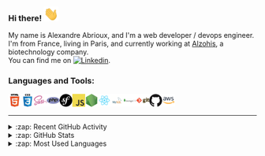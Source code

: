 [linkedin]: https://www.linkedin.com/in/alexandre-abrioux/

### Hi there! <img src="https://raw.githubusercontent.com/alexandre-abrioux/alexandre-abrioux/master/wave.gif" width="30px">

My name is Alexandre Abrioux, and I'm a web developer / devops engineer.<br>
I'm from France, living in Paris, and currently working at [Alzohis](https://www.alzohis.com/), a biotechnology company.<br>
You can find me on [<img alt="Linkedin" width="18px" src="https://content.linkedin.com/content/dam/me/business/en-us/amp/brand-site/v2/bg/LI-Bug.svg.original.svg">][linkedin].

### Languages and Tools:

[<img align="left" width="26px" alt="HTML5" src="https://raw.githubusercontent.com/github/explore/80688e429a7d4ef2fca1e82350fe8e3517d3494d/topics/html/html.png">](#)
[<img align="left" width="26px" alt="CSS3" src="https://raw.githubusercontent.com/github/explore/80688e429a7d4ef2fca1e82350fe8e3517d3494d/topics/css/css.png">](#)
[<img align="left" width="26px" alt="Sass" src="https://raw.githubusercontent.com/github/explore/80688e429a7d4ef2fca1e82350fe8e3517d3494d/topics/sass/sass.png">](#)
[<img align="left" width="26px" alt="PHP" src="https://raw.githubusercontent.com/github/explore/ccc16358ac4530c6a69b1b80c7223cd2744dea83/topics/php/php.png">](#)
[<img align="left" width="26px" alt="Symfony" src="https://raw.githubusercontent.com/github/explore/d0c5a5e31e1776ad62379ef5f6b703bcf107d3a3/topics/symfony/symfony.png">](#)
[<img align="left" width="26px" alt="JavaScript" src="https://raw.githubusercontent.com/github/explore/80688e429a7d4ef2fca1e82350fe8e3517d3494d/topics/javascript/javascript.png">](#)
[<img align="left" width="26px" alt="Node.js" src="https://raw.githubusercontent.com/github/explore/80688e429a7d4ef2fca1e82350fe8e3517d3494d/topics/nodejs/nodejs.png">](#)
[<img align="left" width="26px" alt="React" src="https://raw.githubusercontent.com/github/explore/80688e429a7d4ef2fca1e82350fe8e3517d3494d/topics/react/react.png">](#)
[<img align="left" width="26px" alt="MySQL" src="https://raw.githubusercontent.com/github/explore/80688e429a7d4ef2fca1e82350fe8e3517d3494d/topics/mysql/mysql.png">](#)
[<img align="left" width="26px" alt="MongoDB" src="https://raw.githubusercontent.com/github/explore/80688e429a7d4ef2fca1e82350fe8e3517d3494d/topics/mongodb/mongodb.png">](#)
[<img align="left" width="26px" alt="Git" src="https://raw.githubusercontent.com/github/explore/80688e429a7d4ef2fca1e82350fe8e3517d3494d/topics/git/git.png">](#)
[<img align="left" width="26px" alt="GitHub" src="https://raw.githubusercontent.com/github/explore/78df643247d429f6cc873026c0622819ad797942/topics/github/github.png">](#)
[<img width="26px" alt="Amazon Web Services" src="https://raw.githubusercontent.com/github/explore/fbceb94436312b6dacde68d122a5b9c7d11f9524/topics/aws/aws.png">](#)

---

<details>
  <summary>:zap: Recent GitHub Activity</summary>
<!--START_SECTION:activity-->
<!--END_SECTION:activity-->
</details>

<details>
  <summary>:zap: GitHub Stats</summary>
  <a href="#">
    <img alt="alexandre-abrioux's GitHub Stats" src="https://github-readme-stats.codestackr.vercel.app/api?username=alexandre-abrioux&show_icons=true&count_private=true">
  </a>
</details>

<details>
  <summary>:zap: Most Used Languages</summary>
  <a href="#">
    <img alt="alexandre-abrioux's Most Used Languages" src="https://github-readme-stats.vercel.app/api/top-langs/?username=alexandre-abrioux&layout=compact">
  </a>
</details>

